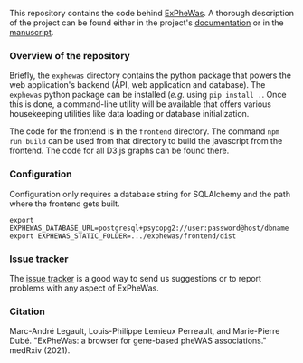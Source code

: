 This repository contains the code behind [ExPheWas](https://exphewas.statgen.org/). A thorough description of the project can be found either in the project's [documentation](https://exphewas.statgen.org/v0/docs) or in the [manuscript](https://www.medrxiv.org/content/10.1101/2021.03.17.21253824v2).

### Overview of the repository

Briefly, the ``exphewas`` directory contains the python package that powers the web application's backend (API, web application and database). The ``exphewas`` python package can be installed (_e.g._ using ``pip install .``. Once this is done, a command-line utility will be available that offers various housekeeping utilities like data loading or database initialization.

The code for the frontend is in the ``frontend`` directory. The command ``npm run build`` can be used from that directory to build the javascript from the frontend. The code for all D3.js graphs can be found there.

### Configuration

Configuration only requires a database string for SQLAlchemy and the path where the frontend gets built.

    export EXPHEWAS_DATABASE_URL=postgresql+psycopg2://user:password@host/dbname
    export EXPHEWAS_STATIC_FOLDER=.../exphewas/frontend/dist

### Issue tracker

The [issue tracker](https://github.com/pgxcentre/ExPheWAS/issues) is a good way to send us suggestions or to report problems with any aspect of ExPheWas.


### Citation

Marc-André Legault, Louis-Philippe Lemieux Perreault, and Marie-Pierre Dubé. "ExPheWas: a browser for gene-based pheWAS associations." medRxiv (2021).
